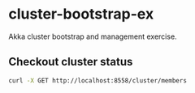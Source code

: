# cluster-bootstrap-ex
Akka cluster bootstrap and management exercise.

## Checkout cluster status

```bash
curl -X GET http://localhost:8558/cluster/members
```

